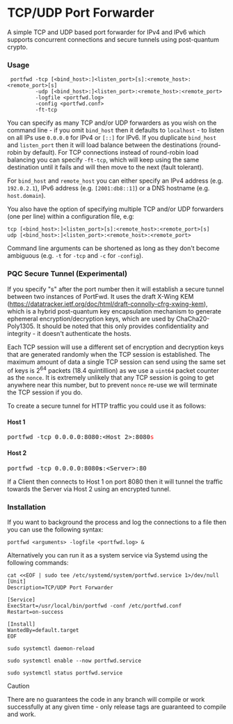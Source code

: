 # TCP/UDP Port Forwarder

A simple TCP and UDP based port forwarder for IPv4 and IPv6 which supports concurrent connections and secure tunnels using post-quantum crypto.

### Usage

```
 portfwd -tcp [<bind_host>:]<listen_port>[s]:<remote_host>:<remote_port>[s]
         -udp [<bind_host>:]<listen_port>:<remote_host>:<remote_port>
         -logfile <portfwd.log>
         -config <portfwd.conf>
         -ft-tcp
```

You can specify as many TCP and/or UDP forwarders as you wish on the command line - if you omit `bind_host` then it defaults to `localhost` - to listen on all IPs use `0.0.0.0` for IPv4 or `[::]` for IPv6. If you duplicate `bind_host` and `listen_port` then it will load balance between the destinations (round-robin by default). For TCP connections instead of round-robin load balancing you can specify `-ft-tcp`, which will keep using the same destination until it fails and will then move to the next (fault tolerant).

For `bind_host` and `remote_host` you can either specify an IPv4 address (e.g. `192.0.2.1`), IPv6 address (e.g. `[2001:db8::1]`) or a DNS hostname (e.g. `host.domain`).

You also have the option of specifying multiple TCP and/or UDP forwarders (one per line) within a configuration file, e.g:

```
tcp [<bind_host>:]<listen_port>[s]:<remote_host>:<remote_port>[s]
udp [<bind_host>:]<listen_port>:<remote_host>:<remote_port>
```

Command line arguments can be shortened as long as they don't become ambiguous (e.g. `-t` for `-tcp` and `-c` for `-config`).

### PQC Secure Tunnel (Experimental)

If you specify "s" after the port number then it will establish a secure tunnel between two instances of PortFwd. It uses the draft X-Wing KEM (https://datatracker.ietf.org/doc/html/draft-connolly-cfrg-xwing-kem), which is a hybrid post-quantum key encapsulation mechanism to generate ephemeral encryption/decryption keys, which are used by ChaCha20-Poly1305. It should be noted that this only provides confidentiality and integrity - it doesn't authenticate the hosts.

Each TCP session will use a different set of encryption and decryption keys that are generated randomly when the TCP session is established. The maximum amount of data a single TCP session can send using the same set of keys is 2<sup>64</sup> packets (18.4 quintillion) as we use a `uint64` packet counter as the `nonce`. It is extremely unlikely that any TCP session is going to get anywhere near this number, but to prevent `nonce` re-use we will terminate the TCP session if you do.

To create a secure tunnel for HTTP traffic you could use it as follows:

#### Host 1

<pre>
portfwd -tcp 0.0.0.0:8080:&lt;Host 2&gt;:8080<span style="color: red">s</span>
</pre>

#### Host 2

<pre>
portfwd -tcp 0.0.0.0:8080<b>s</b>:&lt;Server&gt;:80
</pre>

If a Client then connects to Host 1 on port 8080 then it will tunnel the traffic towards the Server via Host 2 using an encrypted tunnel.

### Installation

If you want to background the process and log the connections to a file then you can use the following syntax:

```
portfwd <arguments> -logfile <portfwd.log> &
```

Alternatively you can run it as a system service via Systemd using the following commands:

```
cat <<EOF | sudo tee /etc/systemd/system/portfwd.service 1>/dev/null
[Unit]
Description=TCP/UDP Port Forwarder

[Service]
ExecStart=/usr/local/bin/portfwd -conf /etc/portfwd.conf
Restart=on-success

[Install]
WantedBy=default.target
EOF

sudo systemctl daemon-reload

sudo systemctl enable --now portfwd.service

sudo systemctl status portfwd.service
```

> [!CAUTION]
> There are no guarantees the code in any branch will compile or work successfully at any given time - only release tags are guaranteed to compile and work.
